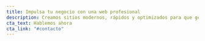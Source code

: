 ```yaml
---
title: Impulsa tu negocio con una web profesional
description: Creamos sitios modernos, rápidos y optimizados para que generes más clientes.
cta_text: Hablemos ahora
cta_link: "#contacto"
---
```

<section id="hero">
  <h1 id="hero-title"></h1>
  <p id="hero-description"></p>
  <a id="hero-cta" href="#" class="btn"></a>
</section>

<script>
async function loadContent() {
  const res = await fetch('/content/home.md');
  const text = await res.text();

  // Parsear front matter (muy simple)
  const match = /^---\n([\s\S]+?)\n---/.exec(text);
  const yaml = match[1];
  const body = text.replace(match[0], '').trim();

  // Convertir YAML en objeto (acá rápido y manual)
  const data = {};
  yaml.split('\n').forEach(line => {
    const [key, ...rest] = line.split(':');
    data[key.trim()] = rest.join(':').trim().replace(/"/g, '');
  });

  // Inyectar al DOM
  document.getElementById('hero-title').textContent = data.title;
  document.getElementById('hero-description').textContent = data.description;
  document.getElementById('hero-cta').textContent = data.cta_text;
  document.getElementById('hero-cta').href = data.cta_link;
}

loadContent();
</script>
